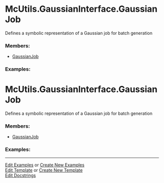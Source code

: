 # <a id="McUtils.GaussianInterface.GaussianJob">McUtils.GaussianInterface.GaussianJob</a>
    
Defines a symbolic representation of a Gaussian job for batch generation

### Members:

  - [GaussianJob](GaussianJob/GaussianJob.md)

### Examples:

# <a id="McUtils.GaussianInterface.GaussianJob">McUtils.GaussianInterface.GaussianJob</a>
    
Defines a symbolic representation of a Gaussian job for batch generation

### Members:

  - [GaussianJob](GaussianJob/GaussianJob.md)

### Examples:



___

[Edit Examples](https://github.com/McCoyGroup/References/edit/gh-pages/Documentation/examples/McUtils/GaussianInterface/GaussianJob.md) or 
[Create New Examples](https://github.com/McCoyGroup/References/new/gh-pages/?filename=Documentation/examples/McUtils/GaussianInterface/GaussianJob.md) <br/>
[Edit Template](https://github.com/McCoyGroup/References/edit/gh-pages/Documentation/templates/McUtils/GaussianInterface/GaussianJob.md) or 
[Create New Template](https://github.com/McCoyGroup/References/new/gh-pages/?filename=Documentation/templates/McUtils/GaussianInterface/GaussianJob.md) <br/>
[Edit Docstrings](https://github.com/McCoyGroup/McUtils/edit/master/GaussianInterface/GaussianJob/__init__.py?message=Update%20Docs)